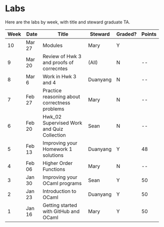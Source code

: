 # Labs

Here are the labs by week, with title and steward graduate TA.

|Week|Date  |Title                                         |Steward | Graded? | Points |
|----|------|----------------------------------------------|--------|---------|--------|
| 10 |Mar 27| Modules                                      |Mary    |    Y    |        |
| 9  |Mar 20| Review of Hwk 3 and proofs of correcntes     |(All)   |    N    |  --    |
| 8  |Mar  6| Work in Hwk 3 and 4                          |Duanyang|    N    |  --    |
| 7  |Feb 27| Practice reasoning about correctness problems|Mary    |    N    |  --    |
| 6  |Feb 20| Hwk_02 Supervised Work and Quiz Collection   |Sean    |    N    |  --    |
| 5  |Feb 13| Improving your Homework 1 solutions          |Duanyang|    Y    |  48    |
| 4  |Feb 06| Higher Order Functions                       |Mary    |    N    |  --    |
| 3  |Jan 30| Improving your OCaml programs                |Sean    |    Y    |  50    |
| 2  |Jan 23| Introduction to OCaml                        |Duanyang|    Y    |  50    |
| 1  |Jan 16| Getting started with GitHub and OCaml        |Mary    |    Y    |  50    |
